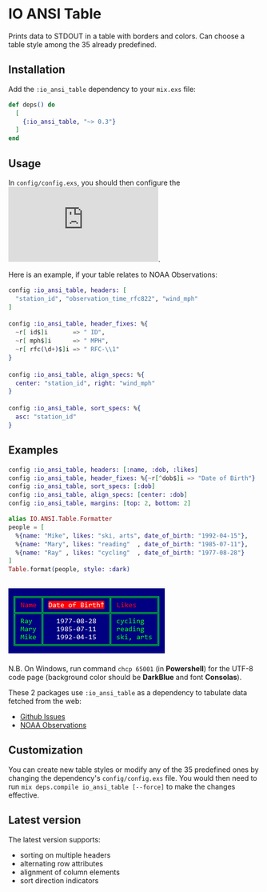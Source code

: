 # IO ANSI Table

Prints data to STDOUT in a table with borders and colors.
Can choose a table style among the 35 already predefined.

## Installation

Add the `:io_ansi_table` dependency to your `mix.exs` file:

```elixir
def deps() do
  [
    {:io_ansi_table, "~> 0.3"}
  ]
end
```

## Usage

In `config/config.exs`, you should then configure the
![:io_ansi_table options](https://hexdocs.pm/io_ansi_table/IO.ANSI.Table.html).

Here is an example, if your table relates to NOAA Observations:

```elixir
config :io_ansi_table, headers: [
  "station_id", "observation_time_rfc822", "wind_mph"
]

config :io_ansi_table, header_fixes: %{
  ~r[ id$]i       => " ID",
  ~r[ mph$]i      => " MPH",
  ~r[ rfc(\d+)$]i => " RFC-\\1"
}

config :io_ansi_table, align_specs: %{
  center: "station_id", right: "wind_mph"
}

config :io_ansi_table, sort_specs: %{
  asc: "station_id"
}
```

## Examples

```elixir
config :io_ansi_table, headers: [:name, :dob, :likes]
config :io_ansi_table, header_fixes: %{~r[^dob$]i => "Date of Birth"}
config :io_ansi_table, sort_specs: [:dob]
config :io_ansi_table, align_specs: [center: :dob]
config :io_ansi_table, margins: [top: 2, bottom: 2]
```

```elixir
alias IO.ANSI.Table.Formatter
people = [
  %{name: "Mike", likes: "ski, arts", date_of_birth: "1992-04-15"},
  %{name: "Mary", likes: "reading"  , date_of_birth: "1985-07-11"},
  %{name: "Ray" , likes: "cycling"  , date_of_birth: "1977-08-28"}
]
Table.format(people, style: :dark)
```
## ![print_table_people](images/print_table_people.png)

N.B. On Windows, run command `chcp 65001` (in **Powershell**) for the UTF-8
code page (background color should be **DarkBlue** and font **Consolas**).

These 2 packages use `:io_ansi_table` as a dependency to tabulate data fetched
from the web:
  - [Github Issues](https://hex.pm/packages/github_issues)
  - [NOAA Observations](https://hex.pm/packages/noaa_observations)

## Customization

You can create new table styles or modify any of the 35 predefined ones
by changing the dependency's `config/config.exs` file. You would then need to
run `mix deps.compile io_ansi_table [--force]` to make the changes effective.

## Latest version

The latest version supports:

  - sorting on multiple headers
  - alternating row attributes
  - alignment of column elements
  - sort direction indicators

